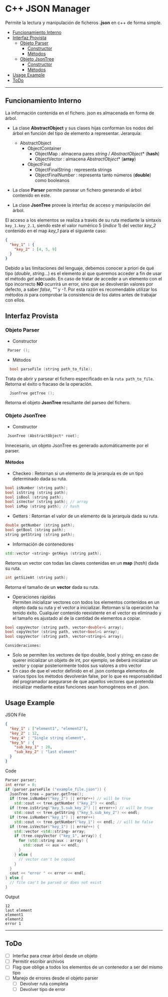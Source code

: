 # C++ JSON Manager
Permite la lectura y manipulación de ficheros **.json** en c++ de forma simple.

<!-- TOC depthFrom:2 depthTo:7 withLinks:1 updateOnSave:1 orderedList:0 -->

- [Funcionamiento Interno](#funcionamiento-interno)
- [Interfaz Provista](#interfaz-provista)
	- [Objeto Parser](#objeto-parser)
		- [Constructor](#constructor)
		- [Métodos](#mtodos)
	- [Objeto JsonTree](#objeto-jsontree)
		- [Constructor](#constructor)
		- [Métodos](#m-todos)
- [Usage Example](#usage-example)
- [ToDo](#todo)

<!-- /TOC -->

---

## Funcionamiento Interno
La información contenida en el fichero. json es almacenada en forma de árbol.

- La clase **AbstractObject** y sus clases hijas conforman los nodos del árbol en función del tipo de elemento a representar. Jerarquía:  
  - AbstractObject
    - ObjectContainer
      - ObjectMap : almacena pares *string* / *AbstractObject*\* (**hash**)
      - ObjectVector : almacena *AbstractObject*\* (**array**)
    - ObjectFinal
      - ObjectFinalString : representa strings
      - ObjectFinalNumber : representa tanto números (**double**) como booleanos


- La clase **Parser** permite parsear un fichero generando el árbol contenido en este.
- La clase **JsonTree** provee la interfaz de acceso y manipulación del árbol.

El acceso a los elementos se realiza a través de su ruta mediante la sintaxis
`key_1.key_2.1`, siendo este el valor numérico 5 (*índice* 1) del vector *key_2* contenido en el map *key_1* para el siguiente caso:

```json
{
  "key_1" : {
    "key_2" : [4, 5, 9]
  }
}
```

Debido a las límitaciones del lenguaje, debemos conocer a priori de qué tipo (*double*, *string*...) es el elemento al que queremos acceder a fin de usar el método *get* adecuado. En caso de tratar de acceder a un elemento con el tipo incorrecto **NO** ocurrirá un error, sino que se devolverán valores por defecto, a saber *false*, *""* y *-1*. Por esta razón es recomendable utilizar los métodos *is* para comprobar la consistencia de los datos antes de trabajar con ellos.

## Interfaz Provista

### Objeto Parser
- Constructor
```c++
 Parser ();
```
- Métodos
```c++
  bool parseFile (string path_to_file);
```
Trata de abrir y parsear el fichero especificado en la `ruta path_to_file`.
Retorna el éxito o fracaso de la operación.
```c++
  JsonTree getTree ();
```
Retorna el objeto **JsonTree** resultante del parseo del fichero.

### Objeto JsonTree
- Constructor
```c++
 JsonTree (AbstractObject* root);
```
Innecesario, un objeto JsonTree es generado automáticamente por el parser.
#### Métodos
  - Checkeo  : Retornan si un elemento de la jerarquía es de un tipo determinado dada su ruta.
  ```c++
  bool isNumber (string path);
  bool isString (string path);
  bool isBool (string path);
  bool isVector (string path); // array
  bool isMap (string path); // hash
  ```

  - Getters : Retornan el valor de un elemento de la jerarquía dada su ruta.
  ```c++
  double getNumber (string path);
  bool getBool (string path);
  string getString (string path);
  ```

  - Información de contenedores
  ```c++
  std::vector <string> getKeys (string path);
  ```
  Retorna un vector con todas las claves contenidas en un **map** (*hash*) dada su ruta.
  ```c++
  int getSizeAt (string path);
  ```
  Retorna el tamaño de un **vector** dada su ruta.  

  - Operaciones rápidas  
  Permiten inicializar vectores con todos los elementos contenidos en un objeto dada su ruta y el vector a inicializar. Retornan si la operación ha tenido éxito.   Cualquier contenido reexistente en el vector es eliminado y el tamaño es ajustado al de la cantidad de elementos a copiar.
  ```c++
  bool copyVector (string path, vector<double>& array);
  bool copyVector (string path, vector<bool>& array);
  bool copyVector (string path, vector<string>& array);
  ```
	Consideraciones:
  - Solo se permiten los vectores de tipo double, bool y string; en caso de querer inicializar un objeto de int, por ejemplo, se deberá inicializar un vector <double> y copiar posteriormente todos sus valores a otro vector <int>   
  - En caso de que el vector definido en el .json contenga elementos de varios tipos los métodos devolverán false, por lo que es responsabilidad del programador asegurarse de que aquellos vectores que pretenda inicializar mediante estas funciones sean homogéneos en el .json.  

## Usage Example
JSON File
```json
{
  "key_1" : ["element1", "element2"],
  "key_2" : 12,
  "key_4" : "Single string element",
  "key_5" : {
    "sub_key_1" : 20,
    "sub_key_2" : "last element"
  }
}
```
Code
```c++
Parser parser;
int error = 0;
if (parser.parseFile ("example_file.json")) {
  JsonTree tree = parser.getTree();
  if (tree.isNumber("key_2") || error++) // will be true
    std::cout << tree.getNumber ("key_2") << endl;
  if (tree.isString("key_5.sub_key_2") || error++) // will be true
    std::cout << tree.getString ("key_5.sub_key_2") << endl;
  if (tree.isNumber("key_1") || error++)
    std::cout << tree.getNumber("key_1") << endl; // will be false
  if (tree.isVector("key_1") || error++) {
    std::vector <std::string> array;
    if (tree.copyVector ("key_1", array)) {
      for (std::string aux : array) {
        std::cout << aux << endl;
      }
    } else {
      // vector can't be copied
    }
  }
  cout << "error " << error << endl;
} else {
  // file can't be parsed or does not exist
}
```
Output
```
12
last element
element1
element2
error 1
```

---

## ToDo

- [ ] Interfaz para crear árbol desde un objeto
- [ ] Permitir escribir archivos
- [ ] Flag que oblige a todos los elementos de un contenedor a ser del mismo tipo
- [ ] Manejo de errores desde el objeto parser
  - [ ] Devolver ruta completa
  - [ ] Devolver tipo de error
